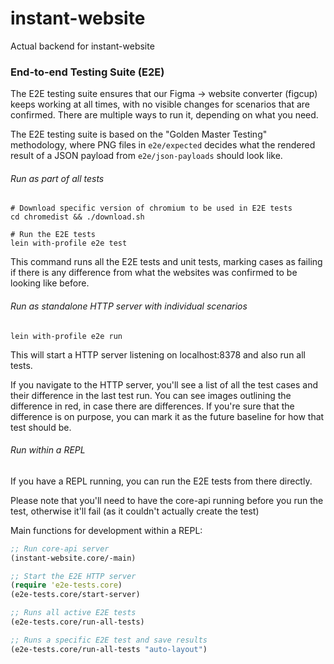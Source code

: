 # instant-website

Actual backend for instant-website



### End-to-end Testing Suite (E2E)

The E2E testing suite ensures that our Figma -> website converter (figcup) keeps working at all times, with no visible changes for scenarios that are confirmed. There are multiple ways to run it, depending on what you need.

The E2E testing suite is based on the "Golden Master Testing" methodology, where PNG files in `e2e/expected` decides what the rendered result of a JSON payload from `e2e/json-payloads` should look like.

###### Run as part of all tests

```
# Download specific version of chromium to be used in E2E tests
cd chromedist && ./download.sh

# Run the E2E tests
lein with-profile e2e test
```

This command runs all the E2E tests and unit tests, marking cases as failing if there is any difference from what the websites was confirmed to be looking like before.

###### Run as standalone HTTP server with individual scenarios

```
lein with-profile e2e run
```

This will start a HTTP server listening on localhost:8378 and also run all tests.

If you navigate to the HTTP server, you'll see a list of all the test cases and their difference in the last test run. You can see images outlining the difference in red, in case there are differences. If you're sure that the difference is on purpose, you can mark it as the future baseline for how that test should be.

###### Run within a REPL

If you have a REPL running, you can run the E2E tests from there directly.

Please note that you'll need to have the core-api running before you run the test, otherwise it'll fail (as it couldn't actually create the test)

Main functions for development within a REPL:

```clojure
;; Run core-api server
(instant-website.core/-main)

;; Start the E2E HTTP server
(require 'e2e-tests.core)
(e2e-tests.core/start-server)

;; Runs all active E2E tests
(e2e-tests.core/run-all-tests)

;; Runs a specific E2E test and save results
(e2e-tests.core/run-all-tests "auto-layout")
```
